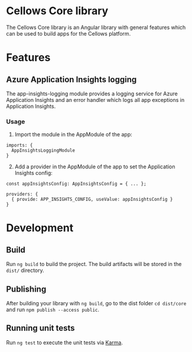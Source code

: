 # Cellows Core library

The Cellows Core library is an Angular library with general features which can be used to build apps for the Cellows platform.

# Features

## Azure Application Insights logging

The app-insights-logging module provides a logging service for Azure Application Insights and an error handler which logs all app exceptions in Application Insights.

### Usage

1. Import the module in the AppModule of the app:

```
imports: {
  AppInsightsLoggingModule
}
```

2. Add a provider in the AppModule of the app to set the Application Insights config:

```
const appInsightsConfig: AppInsightsConfig = { ... };

providers: {
  { provide: APP_INSIGHTS_CONFIG, useValue: appInsightsConfig }
}
```

# Development

## Build

Run `ng build` to build the project. The build artifacts will be stored in the `dist/` directory.

## Publishing

After building your library with `ng build`, go to the dist folder `cd dist/core` and run `npm publish --access public`.

## Running unit tests

Run `ng test` to execute the unit tests via [Karma](https://karma-runner.github.io).
